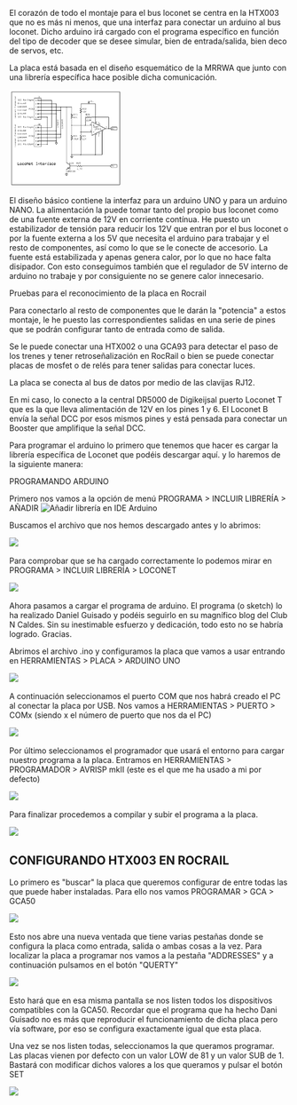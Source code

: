  El corazón de todo el montaje para el bus loconet se centra en la HTX003 que no es más ni menos, que una interfaz para conectar un arduino al bus loconet. Dicho arduino irá cargado con el programa específico en función del tipo de decoder que se desee simular, bien de entrada/salida, bien deco de servos, etc.

La placa está basada en el diseño esquemático de la MRRWA que junto con una librería específica hace posible dicha comunicación.

<img src="../HTX001/LocoNetInterface.png" width=40% height=40%>

El diseño básico contiene la interfaz para un arduino UNO y para un arduino NANO. La alimentación la puede tomar tanto del propio bus loconet como de una fuente externa de 12V en corriente contínua. He puesto un estabilizador de tensión para reducir los 12V que entran por el bus loconet o por la fuente externa a los 5V que necesita el arduino para trabajar y el resto de componentes, así como lo que se le conecte de accesorio. La fuente está estabilizada y apenas genera calor, por lo que no hace falta disipador. Con esto conseguimos también que el regulador de 5V interno de arduino no trabaje y por consiguiente no se genere calor innecesario.

Pruebas para el reconocimiento de la placa en Rocrail


Para conectarlo al resto de componentes que le darán la "potencia" a estos montaje, le he puesto las correspondientes salidas en una serie de pines que se podrán configurar tanto de entrada como de salida.

Se le puede conectar una HTX002 o una GCA93 para detectar el paso de los trenes y tener retroseñalización en  RocRail o bien se puede conectar placas de mosfet o de relés para tener salidas para conectar luces.

La placa se conecta al bus de datos por medio de las clavijas RJ12.

En mi caso, lo conecto a la central DR5000 de Digikeijsal puerto Loconet T que es la que lleva alimentación de 12V en los pines 1 y 6. El Loconet B envía la señal DCC por esos mismos pines y está pensada para conectar un Booster que amplifique la señal DCC.



Para programar el arduino lo primero que tenemos que hacer es cargar la librería específica de Loconet que podéis descargar aquí. y lo haremos de la siguiente manera:



PROGRAMANDO ARDUINO

Primero nos vamos a la opción de menú PROGRAMA > INCLUIR LIBRERÍA > AÑADIR 
![Añadir librería en IDE Arduino](https://github.com/humberthx/Placas_HTX/blob/d798baade56a8e8b684824a4597586e770f43095/HTX003/Im%C3%A1genes/Arduino01.jpg)

Buscamos el archivo que nos hemos descargado antes y lo abrimos:

![](https://github.com/humberthx/Placas_HTX/blob/d798baade56a8e8b684824a4597586e770f43095/HTX003/Im%C3%A1genes/Arduino02.jpg)

Para comprobar que se ha cargado correctamente lo podemos mirar en  PROGRAMA > INCLUIR LIBRERÍA > LOCONET

![](https://github.com/humberthx/Placas_HTX/blob/d798baade56a8e8b684824a4597586e770f43095/HTX003/Im%C3%A1genes/Arduino03.jpg)


Ahora pasamos a cargar el programa de arduino. El programa (o sketch) lo ha realizado Daniel Guisado y podéis seguirlo en su magnífico blog del Club N Caldes. Sin su inestimable esfuerzo y dedicación, todo esto no se habría logrado. Gracias.

Abrimos el archivo .ino y configuramos la placa que vamos a usar entrando en HERRAMIENTAS > PLACA > ARDUINO UNO

![](https://github.com/humberthx/Placas_HTX/blob/d798baade56a8e8b684824a4597586e770f43095/HTX003/Im%C3%A1genes/Arduino04.jpg)

A continuación seleccionamos el puerto COM que nos habrá creado el PC al conectar la placa por USB. Nos vamos a HERRAMIENTAS > PUERTO > COMx (siendo x el número de puerto que nos da el PC)

![](https://github.com/humberthx/Placas_HTX/blob/d798baade56a8e8b684824a4597586e770f43095/HTX003/Im%C3%A1genes/Arduino05.jpg)

Por último seleccionamos el programador que usará el entorno para cargar nuestro programa a la placa. Entramos en HERRAMIENTAS > PROGRAMADOR > AVRISP mkII (este es el que me ha usado a mi por defecto)

![](https://github.com/humberthx/Placas_HTX/blob/d798baade56a8e8b684824a4597586e770f43095/HTX003/Im%C3%A1genes/Arduino06.jpg)

Para finalizar procedemos a compilar y subir el programa a la placa.

![](https://github.com/humberthx/Placas_HTX/blob/d798baade56a8e8b684824a4597586e770f43095/HTX003/Im%C3%A1genes/Arduino07.jpg)


## CONFIGURANDO HTX003 EN ROCRAIL

Lo primero es "buscar"  la placa que queremos configurar de entre todas las que puede haber instaladas. Para ello nos vamos PROGRAMAR > GCA > GCA50

![](https://github.com/humberthx/Placas_HTX/blob/d798baade56a8e8b684824a4597586e770f43095/HTX003/Im%C3%A1genes/RocRail01.jpg)

Esto nos abre una nueva ventada que tiene varias pestañas donde se configura la placa como entrada, salida o ambas cosas a la vez. Para localizar la placa a programar nos vamos a la pestaña "ADDRESSES" y a continuación pulsamos en el botón "QUERTY"

![](https://github.com/humberthx/Placas_HTX/blob/d798baade56a8e8b684824a4597586e770f43095/HTX003/Im%C3%A1genes/RocRail02.jpg)

Esto hará que en esa misma pantalla se nos listen todos los dispositivos compatibles con la GCA50. Recordar que el programa que ha hecho Dani Guisado no es más que reproducir el funcionamiento de dicha placa pero vía software, por eso se configura exactamente igual que esta placa.

Una vez se nos listen todas, seleccionamos la que queramos programar. Las placas vienen por defecto con un valor LOW de 81 y un valor SUB de 1. Bastará con modificar dichos valores a los que queramos y pulsar el botón SET

![](https://github.com/humberthx/Placas_HTX/blob/d798baade56a8e8b684824a4597586e770f43095/HTX003/Im%C3%A1genes/RocRail03.jpg)


